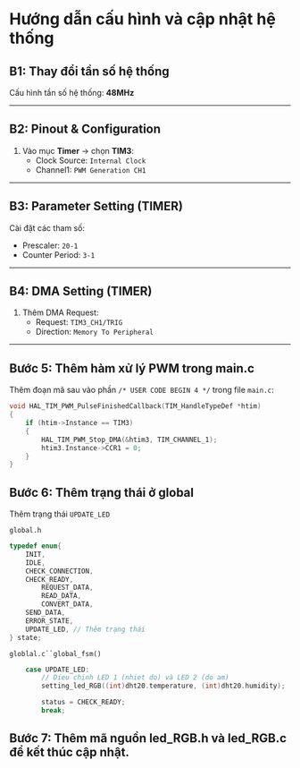 # Hướng dẫn cấu hình và cập nhật hệ thống

## B1: Thay đổi tần số hệ thống
Cấu hình tần số hệ thống: **48MHz**

---

## B2: Pinout & Configuration
1. Vào mục **Timer** -> chọn **TIM3**:
   - Clock Source: `Internal Clock`
   - Channel1: `PWM Generation CH1`

---

## B3: Parameter Setting (TIMER)
Cài đặt các tham số:
- Prescaler: `20-1`
- Counter Period: `3-1`

---

## B4: DMA Setting (TIMER)
1. Thêm DMA Request:
   - Request: `TIM3_CH1/TRIG`
   - Direction: `Memory To Peripheral`

---

## Bước 5: Thêm hàm xử lý PWM trong main.c

Thêm đoạn mã sau vào phần `/* USER CODE BEGIN 4 */` trong file `main.c`:

```c
void HAL_TIM_PWM_PulseFinishedCallback(TIM_HandleTypeDef *htim)
{
    if (htim->Instance == TIM3)
    {
        HAL_TIM_PWM_Stop_DMA(&htim3, TIM_CHANNEL_1);
        htim3.Instance->CCR1 = 0;
    }
}
```

## Bước 6: Thêm trạng thái ở global
Thêm trạng thái `UPDATE_LED`

`global.h`
```c
typedef enum{
	INIT,
	IDLE,
	CHECK_CONNECTION,
	CHECK_READY,
    	REQUEST_DATA,
    	READ_DATA,
    	CONVERT_DATA,
	SEND_DATA,
	ERROR_STATE,
	UPDATE_LED, // Thêm trạng thái
} state;
```
`globlal.c``global_fsm()`
```c
	case UPDATE_LED:
	    // Dieu chinh LED 1 (nhiet do) và LED 2 (do am)
	    setting_led_RGB((int)dht20.temperature, (int)dht20.humidity);

	    status = CHECK_READY;
	    break;
```
## Bước 7: Thêm mã nguồn led_RGB.h và led_RGB.c để kết thúc cập nhật.

